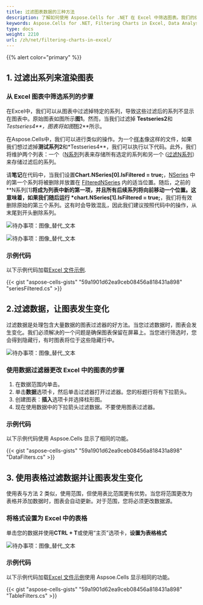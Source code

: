 ```yaml
---
title: 过滤图表数据的三种方法
description: 了解如何使用 Aspose.Cells for .NET 在 Excel 中筛选图表。我们的综合指南将演示如何将筛选器应用于图表、自定义图表元素以及使用数据分析工具以获得更好的见解和明智的决策。
keywords: Aspose.Cells for .NET, Filtering Charts in Excel, Data Analysis, Decision Making, Visualization.
type: docs
weight: 2210
url: /zh/net/filtering-charts-in-excel/
---
```

{{% alert color="primary" %}}

##  **1. 过滤出系列来渲染图表**

###  **从 Excel 图表中筛选系列的步骤**
在Excel中，我们可以从图表中过滤掉特定的系列，导致这些过滤后的系列不显示在图表中。原始图表如图所示**图1**。然而，当我们过滤掉 **Testseries2**和*Testseries4**，图表将如图*图2**所示。

在Aspose.Cells中，我们可以进行类似的操作。为一个[样本](seriesFiltered.xlsx)像这样的文件，如果我们想过滤掉**测试系列2**和*Testseries4**，我们可以执行以下代码。此外，我们将维护两个列表：一个（[N系列](https://reference.aspose.com/cells/net/aspose.cells.charts/chart/nseries/)列表来存储所有选定的系列和另一个 ([过滤N系列](https://reference.aspose.com/cells/net/aspose.cells.charts/chart/filteredSeries/)）来存储过滤后的系列。

请**笔记**在代码中，当我们设置**Chart.NSeries[0].IsFiltered = true;**，[NSeries](https://reference.aspose.com/cells/net/aspose.cells.charts/chart/nseries/) 中的第一个系列将被删除并放置在 [FilteredNSeries](https://reference.aspose.com/cells/net/aspose.cells.charts/chart/filteredSeries/) 内的适当位置。随后，之前的**N系列[1]**将成为列表中新的第一项，并且所有后续系列将向前移动一个位置。这意味着，如果我们随后运行 *chart.NSeries[1].IsFiltered = true;**，我们将有效删除原始的第三个系列。这有时会导致混乱，因此我们建议按照代码中的操作，从末尾到开头删除系列。

![待办事项：图像_替代_文本](Figure1.png)

![待办事项：图像_替代_文本](Figure2.png)

###  **示例代码**
以下示例代码加载[Excel 文件示例](seriesFiltered.xlsx).

{{< gist "aspose-cells-gists" "59a1901d62ea9ceb08456a818431a898" "seriesFiltered.cs" >}}

##  **2.过滤数据，让图表发生变化**

过滤数据是处理包含大量数据的图表过滤器的好方法。当您过滤数据时，图表会发生变化。我们必须解决的一个问题是确保图表保留在屏幕上。当您进行筛选时，您会得到隐藏行，有时图表将位于这些隐藏行中。

![待办事项：图像_替代_文本](Figure3.png)

###  **使用数据过滤器更改 Excel 中的图表的步骤**

1. 在数据范围内单击。
 2. 单击**数据**选项卡，然后单击过滤器打开过滤器。您的标题行将有下拉箭头。
 3. 创建图表：**插入**选项卡并选择柱形图。
4. 现在使用数据中的下拉箭头过滤数据。不要使用图表过滤器。

###  **示例代码**
以下示例代码使用 Aspsoe.Cells 显示了相同的功能。

{{< gist "aspose-cells-gists" "59a1901d62ea9ceb08456a818431a898" "DataFilters.cs" >}}

##  **3. 使用表格过滤数据并让图表发生变化**

使用表与方法 2 类似，使用范围，但使用表比范围更有优势。当您将范围更改为表格并添加数据时，图表会自动更新。对于范围，您将必须更改数据源。

###  **将格式设置为 Excel 中的表格**

单击您的数据并使用**CTRL + T**或使用“主页”选项卡，**设置为表格格式**

![待办事项：图像_替代_文本](Figure4.png)

###  **示例代码**
以下示例代码加载[Excel 文件示例](TableFilters.xlsx)使用 Aspsoe.Cells 显示相同的功能。

{{< gist "aspose-cells-gists" "59a1901d62ea9ceb08456a818431a898" "TableFilters.cs" >}}